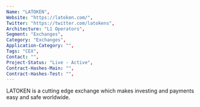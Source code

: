 ```yaml
--- 
Name: "LATOKEN", 
Website: "https://latoken.com/", 
Twitter: "https://twitter.com/latokens", 
Architecture: "L1 Operators",
Segment: "Exchanges",
Category: "Exchanges",
Application-Category: "",
Tags: "CEX",
Contact: "",
Project-Status: "Live - Active",
Contract-Hashes-Main: "",
Contract-Hashes-Test: "",
--- 
```

<!--lang:en--> 
LATOKEN is a cutting edge exchange which makes investing and payments easy and safe worldwide. 
<!--lang:es--] 
LATOKEN es un intercambio de vanguardia que hace que la inversión y los pagos sean fáciles y seguros en todo el mundo.
<!--lang:de--] 
LATOKEN ist eine hochmoderne Börse, die Investitionen und Zahlungen weltweit einfach und sicher macht.
<!--lang:fr--] 
LATOKEN est une bourse de pointe qui rend les investissements et les paiements faciles et sûrs dans le monde entier.
<!--lang:pl--] 
LATOKEN to najnowocześniejsza giełda, która sprawia, że ​​inwestowanie i płatności są łatwe i bezpieczne na całym świecie.
<!--lang:uk--] 
LATOKEN — це передова біржа, яка робить інвестування та платежі легкими та безпечними по всьому світу.
[!--lang:*--> 
